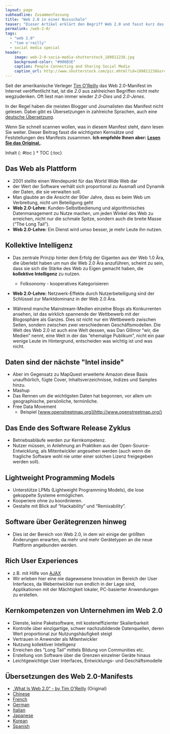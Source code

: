 ```yaml
---
layout: page
subheadline: Zusammenfassung
title: "Web 2.0 in einer Nussschale"
teaser: "Dieser Artikel erklärt den Begriff Web 2.0 und fasst kurz das Manifest von Tim O'Reilly mit seinen wichtigsten Punkten zusammen."
permalink: /web-2-0/
tags:
  - "web 2.0"
  - "tom o'reilly"
  - social media special
header:
    image: web-2-0-socia-media-shutterstock_189811238.jpg
    background-color: "#906B3E"
    caption: People Connecting and Sharing Social Media
    caption_url: http://www.shutterstock.com/pic.mhtml?id=189811238&src=id
---
```

Seit der amerikanische Verleger [Tim O'Reilly][1] das Web 2.0-Manifest im Internet veröffentlicht hat, ist die *2.0* aus zahlreichen Begriffen nicht mehr wegzudenken. Oft liest man immer wieder *2.0-Dies* und *2.0-Jenes*. 

In der Regel haben die meisten Blogger und Journalisten das Manifest nicht gelesen. Dabei gibt es Übersetzungen in zahlreiche Sprachen, auch eine [deutsche Übersetzung][3].

Wenn Sie schnell scannen wollen, was in diesem Manifest steht, dann lesen Sie weiter. Dieser Beitrag fasst die wichtigsten Kernsätze und Feststellungen des Manifests zusammen. **Ich empfehle Ihnen aber: [Lesen Sie das Original.][2]**.

<div class="panel radius" markdown="1">
Inhalt
{: #toc }
*  TOC
{:toc}
</div>


##  Das Web als Plattform 

* 2001 stellte einen Wendepunkt für das World Wide Web dar
* der Wert der Software verhält sich proportional zu Ausmaß und Dynamik der Daten, die sie verwalten soll.
* Man glaubte an die Ansicht der 90er Jahre, dass es beim Web um Verbreitung, nicht um Beteiligung geht
* **Web 2.0-Lehre:** Kunden-Selbstbedienung und algorithmisches Datenmanagement zu Nutze machen, um jeden Winkel des Web zu erreichen, nicht nur die schmale Spitze, sondern auch die breite Masse (”The Long Tail”).
* **Web 2.0-Lehre:** Ein Dienst wird umso besser, je mehr Leute ihn nutzen.

<a id="Kollektive_Intelligenz" name="Kollektive_Intelligenz"></a>

##  Kollektive Intelligenz 

* Das zentrale Prinzip hinter dem Erfolg der Giganten aus der Web 1.0 Ära, die überlebt haben um nun die Web 2.0 Ära anzuführen, scheint zu sein, dass sie sich die Stärke des Web zu Eigen gemacht haben, die **kollektive Intelligenz** zu nutzen.
  * Folksonomy - kooperatives Kategorisieren

* **Web 2.0-Lehre:** Netzwerk-Effekte durch Nutzerbeteiligung sind der Schlüssel zur Marktdominanz in der Web 2.0 Ära.
* Während manche Mainstream-Medien einzelne Blogs als Konkurrenten ansehen, ist das wirklich spannende der Wettbewerb mit der Blogosphäre als Ganzes. Dies ist nicht nur ein Wettbewerb zwischen Seiten, sondern zwischen zwei verschiedenen Geschäftsmodellen. Die Welt des Web 2.0 ist auch eine Welt dessen, was Dan Gillmor “wir, die Medien” nennt, eine Welt in der das “ehemalige Publikum”, nicht ein paar wenige Leute im Hintergrund, entscheiden was wichtig ist und was nicht.

<a id="Daten_sind_der_n.C3.A4chste_.22Intel_inside.22" name="Daten_sind_der_n.C3.A4chste_.22Intel_inside.22"></a>

##  Daten sind der nächste "Intel inside" 

* Aber im Gegensatz zu MapQuest erweiterte Amazon diese Basis unaufhörlich, fügte Cover, Inhaltsverzeichnisse, Indizes und Samples hinzu.
* Mashup
* Das Rennen um die wichtigsten Daten hat begonnen, vor allem um geographische, persönliche, terminliche.
* Free Data Movement
    * Beispiel [www.openstreetmap.org](http://www.openstreetmap.org/)

<a id="Das_Ende_des_Software_Release_Zyklus" name="Das_Ende_des_Software_Release_Zyklus"></a>

##  Das Ende des Software Release Zyklus 

* Betriebsabläufe werden zur Kernkompetenz.
* Nutzer müssen, in Anlehnung an Praktiken aus der Open-Source-Entwicklung, als Mitentwickler angesehen werden (auch wenn die fragliche Software wohl nie unter einer solchen Lizenz freigegeben werden soll).

<a id="Lightweight_Programming_Models" name="Lightweight_Programming_Models"></a>

##  Lightweight Programming Models 

* Unterstütze LPMs (Lightweight Programming Models), die lose gekoppelte Systeme ermöglichen.
* Kooperiere ohne zu koordinieren.
* Gestalte mit Blick auf “Hackability” und “Remixability”.

<a id="Software_.C3.BCber_Ger.C3.A4tegrenzen_hinweg" name="Software_.C3.BCber_Ger.C3.A4tegrenzen_hinweg"></a>

##  Software über Gerätegrenzen hinweg 

* Dies ist der Bereich von Web 2.0, in dem wir einige der größten Änderungen erwarten, da mehr und mehr Gerätetypen an die neue Plattform angebunden werden.

<a id="Rich_User_Experiences" name="Rich_User_Experiences"></a>

## Rich User Experiences 

* z.B. mit Hilfe von [AJAX](http://de.wikipedia.org/wiki/Ajax_%28Programmierung%29)
* Wir erleben hier eine nie dagewesene Innovation im Bereich der User Interfaces, da Webentwickler nun endlich in der Lage sind, Applikationen mit der Mächtigkeit lokaler, PC-basierter Anwendungen zu erstellen.

<a id="Kernkompetenzen_von_Unternehmen_im_Web_2.0" name="Kernkompetenzen_von_Unternehmen_im_Web_2.0"></a>

##  Kernkompetenzen von Unternehmen im Web 2.0 

* Dienste, keine Paketsoftware, mit kosteneffizienter Skalierbarkeit
* Kontrolle über einzigartige, schwer nachzubildende Datenquellen, deren Wert proportional zur Nutzungshäufigkeit steigt
* Vertrauen in Anwender als Mitentwickler
* Nutzung kollektiver Intelligenz
* Erreichen des “Long Tail” mittels Bildung von Communities etc.
* Erstellung von Software über die Grenzen einzelner Geräte hinaus
* Leichtgewichtige User Interfaces, Entwicklungs- und Geschäftsmodelle


## Übersetzungen des Web 2.0-Manifests

*   [„What Is Web 2.0“ - by Tim O'Reilly](http://www.oreillynet.com/pub/a/oreilly/tim/news/2005/09/30/what-is-web-20.html) (Original)
*   [Chinese](http://www.enet.com.cn/article/2005/1122/A20051122474593.shtml "http://www.enet.com.cn/article/2005/1122/A20051122474593.shtml")
*   [French](http://web2rules.blogspot.com/2006/01/what-is-web-20-par-tim-oreilly-version.html "http://web2rules.blogspot.com/2006/01/what-is-web-20-par-tim-oreilly-version.html")
*   [German](http://twozero.uni-koeln.de/content/e14/index_ger.html "http://twozero.uni-koeln.de/content/e14/index_ger.html")
*   [Italian](http://www.xyz.reply.it/web20/ "http://www.xyz.reply.it/web20/")
*   [Japanese](http://japan.cnet.com/column/web20/story/0,2000054679,20090039-5,00.htm "http://japan.cnet.com/column/web20/story/0,2000054679,20090039-5,00.htm")
*   [Korean](http://network.hanbitbook.co.kr/view.php?bi_id=1141 "http://network.hanbitbook.co.kr/view.php?bi_id=1141")
*   [Spanish](http://sociedaddelainformacion.telefonica.es/jsp/articulos/detalle.jsp?elem=2146 "http://sociedaddelainformacion.telefonica.es/jsp/articulos/detalle.jsp?elem=2146")





 [1]: http://www.oreilly.de/oreilly/tim_bio.html
 [2]: http://www.oreilly.com/pub/a/web2/archive/what-is-web-20.html
 [3]: http://twozero.uni-koeln.de/content/e14/index_ger.html
 [4]: #
 [5]: #
 [6]: #
 [7]: #
 [8]: #
 [9]: #
 [10]: #